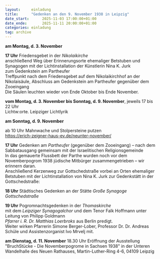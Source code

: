 ```yaml
---
layout:     einladung
title:      "Gedenken an den 9. November 1938 in Leipzig"
date_start:      2025-11-03 17:00:00+01:00
date_ende:       2025-11-11 20:00:00+01:00
categories: einladung
tag: archive
---
```


**am Montag, d. 3. November**

**17 Uhr** Friedensgebet in der *Nikolaikirche*
<br>
anschließend Weg über Erinnerungsorte ehemaliger Betstuben und Synagogen mit der Lichtinstallation der Künstlerin Nina K. Jurk
<br>
zum Gedenkstein am Partheufer
<br>
Treffpunkt nach dem Friedensgebet auf dem Nikolaikirchhof an der Nikolaisäule, Abschluss am Gedenkstein am Partheufer gegenüber dem Zooeingang
<br>
Die Säulen leuchten wieder von Ende Oktober bis Ende November.

**vom Montag, d. 3. November bis Sonntag, d. 9. November**,
jeweils 17 bis 22 Uhr
<br>
Lichtw:orte. Leipziger Lichtlyrik

**am Sonntag, d. 9. November**

ab 10 Uhr
Mahnwache und Stolpersteine putzen
<br>
https://erich-zeigner-haus-ev.de/neunter-november/

**17 Uhr** Gedenken am *Partheufer* (gegenüber dem Zooeingang) – nach dem Sabbatausgang gemeinsam mit der Israelitischen Religionsgemeinde
<br>
In das gemauerte Flussbett der Parthe wurden noch vor dem Novemberpogrom 1938 jüdische Mitbürger zusammengetrieben – wir erinnern daran.
<br>
Anschließend Kerzenweg zur Gottschedstraße vorbei an Orten ehemaliger Betstuben mit der Lichtinstallation von Nina K. Jurk
zur Gedenkstätt in der Gottschedstraße:

**18 Uhr** Städtisches Gedenken an der Stätte *Große Synagoge Gottschedstraße*

**19 Uhr** Pogromnachtsgedenken in der *Thomaskirche*
<br>
mit dem *Leipziger Synagogalchor*
und dem Tenor Falk Hoffmann
unter Leitung von
Philipp Goldmann
<br>
*Pfarrer i. R. Dr. Matthias Loerbroks* aus Berlin predigt.
<br>
Weiter wirken
Pfarrerin Simone Berger-Lober,
Professor Dr. Dr. Andreas Schüle und
Assistenzorganist Ivo Mrvelj mit.

**am Dienstag, d. 11. November**
18.30 Uhr 
Eröffnung der Ausstellung "BruchStücke - Die Novemberpogrome in Sachsen 1938"
in der Unteren Wandelhalle des Neuen Rathauses, Martin-Luther-Ring 4-6, 04109 Leipzig
